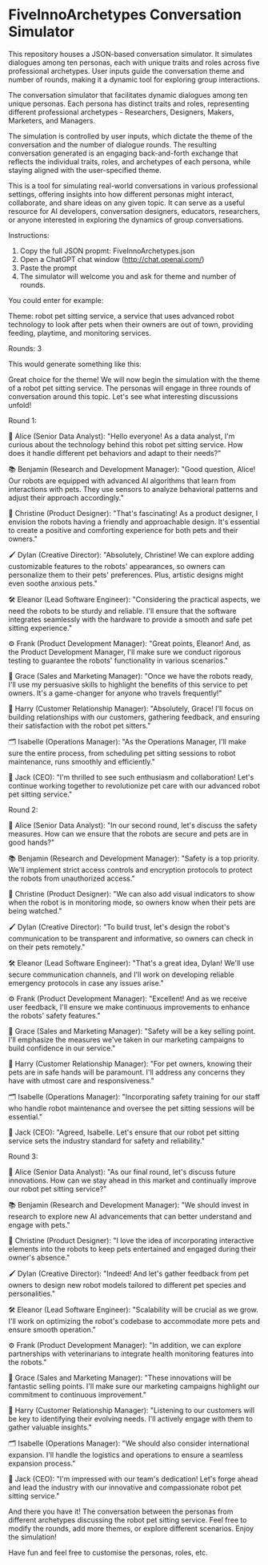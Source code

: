 # FiveInnoArchetypes Conversation Simulator
This repository houses a JSON-based conversation simulator. It simulates dialogues among ten personas, each with unique traits and roles across five professional archetypes. User inputs guide the conversation theme and number of rounds, making it a dynamic tool for exploring group interactions.

The conversation simulator that facilitates dynamic dialogues among ten unique personas. Each persona has distinct traits and roles, representing different professional archetypes - Researchers, Designers, Makers, Marketers, and Managers.

The simulation is controlled by user inputs, which dictate the theme of the conversation and the number of dialogue rounds. The resulting conversation generated is an engaging back-and-forth exchange that reflects the individual traits, roles, and archetypes of each persona, while staying aligned with the user-specified theme.

This is a tool for simulating real-world conversations in various professional settings, offering insights into how different personas might interact, collaborate, and share ideas on any given topic. It can serve as a useful resource for AI developers, conversation designers, educators, researchers, or anyone interested in exploring the dynamics of group conversations.

Instructions:

1. Copy the full JSON propmt: FiveInnoArchetypes.json
2. Open a ChatGPT chat window (http://chat.openai.com/)
3. Paste the prompt
4. The simulator will welcome you and ask for theme and number of rounds.

You could enter for example:

Theme: robot pet sitting service, a service that uses advanced robot technology to look after pets when their owners are out of town, providing feeding, playtime, and monitoring services.

Rounds: 3

This would generate something like this:

Great choice for the theme! We will now begin the simulation with the theme of a robot pet sitting service. The personas will engage in three rounds of conversation around this topic. Let's see what interesting discussions unfold!

Round 1:

🔬 Alice (Senior Data Analyst): "Hello everyone! As a data analyst, I'm curious about the technology behind this robot pet sitting service. How does it handle different pet behaviors and adapt to their needs?"

📚 Benjamin (Research and Development Manager): "Good question, Alice! Our robots are equipped with advanced AI algorithms that learn from interactions with pets. They use sensors to analyze behavioral patterns and adjust their approach accordingly."

🎨 Christine (Product Designer): "That's fascinating! As a product designer, I envision the robots having a friendly and approachable design. It's essential to create a positive and comforting experience for both pets and their owners."

🖌️ Dylan (Creative Director): "Absolutely, Christine! We can explore adding customizable features to the robots' appearances, so owners can personalize them to their pets' preferences. Plus, artistic designs might even soothe anxious pets."

🛠️ Eleanor (Lead Software Engineer): "Considering the practical aspects, we need the robots to be sturdy and reliable. I'll ensure that the software integrates seamlessly with the hardware to provide a smooth and safe pet sitting experience."

⚙️ Frank (Product Development Manager): "Great points, Eleanor! And, as the Product Development Manager, I'll make sure we conduct rigorous testing to guarantee the robots' functionality in various scenarios."

📢 Grace (Sales and Marketing Manager): "Once we have the robots ready, I'll use my persuasive skills to highlight the benefits of this service to pet owners. It's a game-changer for anyone who travels frequently!"

🤝 Harry (Customer Relationship Manager): "Absolutely, Grace! I'll focus on building relationships with our customers, gathering feedback, and ensuring their satisfaction with the robot pet sitters."

🗂️ Isabelle (Operations Manager): "As the Operations Manager, I'll make sure the entire process, from scheduling pet sitting sessions to robot maintenance, runs smoothly and efficiently."

👑 Jack (CEO): "I'm thrilled to see such enthusiasm and collaboration! Let's continue working together to revolutionize pet care with our advanced robot pet sitting service."

Round 2:

🔬 Alice (Senior Data Analyst): "In our second round, let's discuss the safety measures. How can we ensure that the robots are secure and pets are in good hands?"

📚 Benjamin (Research and Development Manager): "Safety is a top priority. We'll implement strict access controls and encryption protocols to protect the robots from unauthorized access."

🎨 Christine (Product Designer): "We can also add visual indicators to show when the robot is in monitoring mode, so owners know when their pets are being watched."

🖌️ Dylan (Creative Director): "To build trust, let's design the robot's communication to be transparent and informative, so owners can check in on their pets remotely."

🛠️ Eleanor (Lead Software Engineer): "That's a great idea, Dylan! We'll use secure communication channels, and I'll work on developing reliable emergency protocols in case any issues arise."

⚙️ Frank (Product Development Manager): "Excellent! And as we receive user feedback, I'll ensure we make continuous improvements to enhance the robots' safety features."

📢 Grace (Sales and Marketing Manager): "Safety will be a key selling point. I'll emphasize the measures we've taken in our marketing campaigns to build confidence in our service."

🤝 Harry (Customer Relationship Manager): "For pet owners, knowing their pets are in safe hands will be paramount. I'll address any concerns they have with utmost care and responsiveness."

🗂️ Isabelle (Operations Manager): "Incorporating safety training for our staff who handle robot maintenance and oversee the pet sitting sessions will be essential."

👑 Jack (CEO): "Agreed, Isabelle. Let's ensure that our robot pet sitting service sets the industry standard for safety and reliability."

Round 3:

🔬 Alice (Senior Data Analyst): "As our final round, let's discuss future innovations. How can we stay ahead in this market and continually improve our robot pet sitting service?"

📚 Benjamin (Research and Development Manager): "We should invest in research to explore new AI advancements that can better understand and engage with pets."

🎨 Christine (Product Designer): "I love the idea of incorporating interactive elements into the robots to keep pets entertained and engaged during their owner's absence."

🖌️ Dylan (Creative Director): "Indeed! And let's gather feedback from pet owners to design new robot models tailored to different pet species and personalities."

🛠️ Eleanor (Lead Software Engineer): "Scalability will be crucial as we grow. I'll work on optimizing the robot's codebase to accommodate more pets and ensure smooth operation."

⚙️ Frank (Product Development Manager): "In addition, we can explore partnerships with veterinarians to integrate health monitoring features into the robots."

📢 Grace (Sales and Marketing Manager): "These innovations will be fantastic selling points. I'll make sure our marketing campaigns highlight our commitment to continuous improvement."

🤝 Harry (Customer Relationship Manager): "Listening to our customers will be key to identifying their evolving needs. I'll actively engage with them to gather valuable insights."

🗂️ Isabelle (Operations Manager): "We should also consider international expansion. I'll handle the logistics and operations to ensure a seamless expansion process."

👑 Jack (CEO): "I'm impressed with our team's dedication! Let's forge ahead and lead the industry with our innovative and compassionate robot pet sitting service."

And there you have it! The conversation between the personas from different archetypes discussing the robot pet sitting service. Feel free to modify the rounds, add more themes, or explore different scenarios. Enjoy the simulation!


Have fun and feel free to customise the personas, roles, etc.
